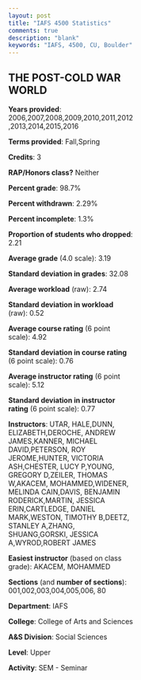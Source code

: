 ```yaml
---
layout: post
title: "IAFS 4500 Statistics"
comments: true
description: "blank"
keywords: "IAFS, 4500, CU, Boulder"
--- 
```

<head>
<script src="https://ajax.googleapis.com/ajax/libs/jquery/2.1.3/jquery.min.js"></script>
<script src="https://dl.dropboxusercontent.com/s/pc42nxpaw1ea4o9/highcharts.js?dl=0"></script>
<!-- <script src="../assets/js/highcharts.js"></script> -->
<style type="text/css">@font-face {
	font-family: "Bebas Neue";
	src: url(https://www.filehosting.org/file/details/544349/BebasNeue%20Regular.otf) format("opentype");
	}
	h1.Bebas { 
		font-family: "Bebas Neue", Verdana, Tahoma;
	}
</style>
</head>
<body>
	<div id="container" style="float: right; width: 45%; height: 88%; margin-left: 2.5%; margin-right: 2.5%;"></div>
	<script language="JavaScript">
		$(document).ready(function() {
		var chart = {type: 'column'};
		var title = {text: 'Grade Distribution'};
		var xAxis = {categories: ['A','B','C','D','F'],crosshair: true};
		var yAxis = {min: 0,title: {text: 'Percentage'}};
		var tooltip = {headerFormat: '<center><b><span style="font-size:20px">{point.key}</span></b></center>',
		               pointFormat: '<td style="padding:0"><b>{point.y:.1f}%</b></td>',
		               footerFormat: '</table>',shared: true,useHTML: true};
		var plotOptions = {column: {pointPadding: 0.0,borderWidth: 0}};  
		var credits = {enabled: false};var series= [{name: 'Percent',data: [41.08,43.52,13.11,1.11,1.17,]}];
		var json = {};
		json.chart = chart;
		json.title = title;
		json.tooltip = tooltip;
		json.xAxis = xAxis;
		json.yAxis = yAxis;  
		json.series = series;
		json.plotOptions = plotOptions;  
		json.credits = credits;
		$('#container').highcharts(json);
	});
	</script>
</body>
			   
## THE POST-COLD WAR WORLD

**Years provided**: 2006,2007,2008,2009,2010,2011,2012,2013,2014,2015,2016

**Terms provided**: Fall,Spring

**Credits**: 3

**RAP/Honors class?** Neither

**Percent grade**: 98.7%

**Percent withdrawn**: 2.29%

**Percent incomplete**: 1.3%

**Proportion of students who dropped**: 2.21

**Average grade** (4.0 scale): 3.19

**Standard deviation in grades**: 32.08

**Average workload** (raw): 2.74

**Standard deviation in workload** (raw): 0.52

**Average course rating** (6 point scale): 4.92

**Standard deviation in course rating** (6 point scale): 0.76

**Average instructor rating** (6 point scale): 5.12

**Standard deviation in instructor rating** (6 point scale): 0.77

**Instructors**: UTAR, HALE,DUNN, ELIZABETH,DEROCHE, ANDREW JAMES,KANNER, MICHAEL DAVID,PETERSON, ROY JEROME,HUNTER, VICTORIA ASH,CHESTER, LUCY P,YOUNG, GREGORY D,ZEILER, THOMAS W,AKACEM, MOHAMMED,WIDENER, MELINDA CAIN,DAVIS, BENJAMIN RODERICK,MARTIN, JESSICA ERIN,CARTLEDGE, DANIEL MARK,WESTON, TIMOTHY B,DEETZ, STANLEY A,ZHANG, SHUANG,GORSKI, JESSICA A,WYROD,ROBERT JAMES

**Easiest instructor** (based on class grade): AKACEM, MOHAMMED

**Sections** (and **number of sections**): 001,002,003,004,005,006, 80

**Department**: IAFS

**College**: College of Arts and Sciences

**A&S Division**: Social Sciences

**Level**: Upper

**Activity**: SEM - Seminar